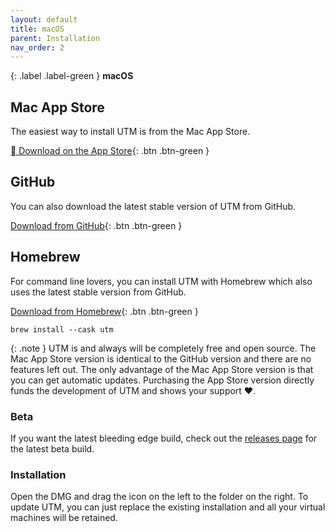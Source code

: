 ```yaml
---
layout: default
title: macOS
parent: Installation
nav_order: 2
---
```

{: .label .label-green }
**macOS**

## Mac App Store
The easiest way to install UTM is from the Mac App Store.

[ Download on the App Store](https://apps.apple.com/us/app/utm-virtual-machines/id1538878817){: .btn .btn-green }

## GitHub
You can also download the latest stable version of UTM from GitHub.

[Download from GitHub](https://github.com/utmapp/UTM/releases/latest/download/UTM.dmg){: .btn .btn-green }

## Homebrew
For command line lovers, you can install UTM with Homebrew which also uses the latest stable version from GitHub.

[Download from Homebrew](https://formulae.brew.sh/cask/utm){: .btn .btn-green }

```
brew install --cask utm
```

{: .note }
UTM is and always will be completely free and open source. The Mac App Store version is identical to the GitHub version and there are no features left out. The only advantage of the Mac App Store version is that you can get automatic updates. Purchasing the App Store version directly funds the development of UTM and shows your support ♥.

### Beta
If you want the latest bleeding edge build, check out the [releases page](https://github.com/utmapp/UTM/releases) for the latest beta build.

### Installation
Open the DMG and drag the icon on the left to the folder on the right. To update UTM, you can just replace the existing installation and all your virtual machines will be retained.

